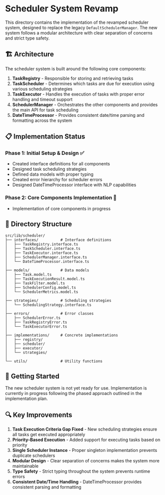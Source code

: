 # Scheduler System Revamp

This directory contains the implementation of the revamped scheduler system, designed to replace the legacy `DefaultSchedulerManager`. The new system follows a modular architecture with clear separation of concerns and strict type safety.

## 🏗️ Architecture

The scheduler system is built around the following core components:

1. **TaskRegistry** - Responsible for storing and retrieving tasks
2. **TaskScheduler** - Determines which tasks are due for execution using various scheduling strategies
3. **TaskExecutor** - Handles the execution of tasks with proper error handling and timeout support
4. **SchedulerManager** - Orchestrates the other components and provides the main API for task scheduling
5. **DateTimeProcessor** - Provides consistent date/time parsing and formatting across the system

## 📋 Implementation Status

### Phase 1: Initial Setup & Design ✅
- Created interface definitions for all components
- Designed task scheduling strategies
- Defined data models with proper typing
- Created error hierarchy for scheduler errors
- Designed DateTimeProcessor interface with NLP capabilities

### Phase 2: Core Components Implementation 🚧
- Implementation of core components in progress

## 📁 Directory Structure

```
src/lib/scheduler/
├── interfaces/          # Interface definitions
│   ├── TaskRegistry.interface.ts
│   ├── TaskScheduler.interface.ts
│   ├── TaskExecutor.interface.ts
│   ├── SchedulerManager.interface.ts
│   └── DateTimeProcessor.interface.ts
│
├── models/              # Data models
│   ├── Task.model.ts
│   ├── TaskExecutionResult.model.ts
│   ├── TaskFilter.model.ts
│   ├── SchedulerConfig.model.ts
│   └── SchedulerMetrics.model.ts
│
├── strategies/          # Scheduling strategies
│   └── SchedulingStrategy.interface.ts
│
├── errors/              # Error classes
│   ├── SchedulerError.ts
│   ├── TaskRegistryError.ts
│   └── TaskExecutorError.ts
│
├── implementations/     # Concrete implementations
│   ├── registry/
│   ├── scheduler/
│   ├── executor/
│   └── strategies/
│
└── utils/               # Utility functions
```

## 🚀 Getting Started

The new scheduler system is not yet ready for use. Implementation is currently in progress following the phased approach outlined in the implementation plan.

## 🔍 Key Improvements

1. **Task Execution Criteria Gap Fixed** - New scheduling strategies ensure all tasks get executed appropriately
2. **Priority-Based Execution** - Added support for executing tasks based on priority
3. **Single Scheduler Instance** - Proper singleton implementation prevents duplicate schedulers
4. **Modular Design** - Clear separation of concerns makes the system more maintainable
5. **Type Safety** - Strict typing throughout the system prevents runtime errors
6. **Consistent Date/Time Handling** - DateTimeProcessor provides consistent parsing and formatting 